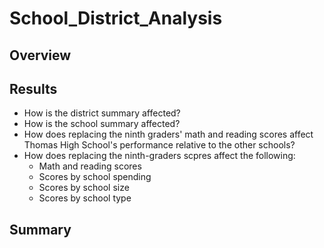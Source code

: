 # School_District_Analysis
## Overview
## Results
- How is the district summary affected?
- How is the school summary affected?
- How does replacing the ninth graders' math and reading scores affect Thomas High School's performance relative to the other schools?
- How does replacing the ninth-graders scpres affect the following:
  - Math and reading scores
  - Scores by school spending
  - Scores by school size
  - Scores by school type

## Summary
